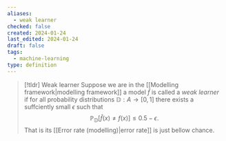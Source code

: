 ```yaml
---
aliases:
  - weak learner
checked: false
created: 2024-01-24
last_edited: 2024-01-24
draft: false
tags:
  - machine-learning
type: definition
---
```

>[!tldr] Weak learner
>Suppose we are in the [[Modelling framework|modelling framework]] a model $\hat{f}$ is called a *weak learner* if for all probability distributions $\mathbb{D}: A \rightarrow [0,1]$ there exists a suffciently small $\epsilon$ such that
>$$\mathbb{P}_{\mathbb{D}}[\hat{f}(x) \neq f(x)] \leq 0.5 - \epsilon.$$
>That is its [[Error rate (modelling)|error rate]] is just bellow chance.


